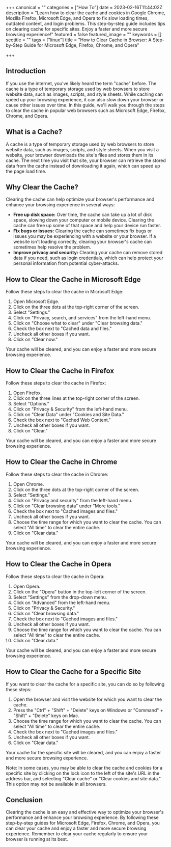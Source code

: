 +++
canonical = ""
categories = ["How To"]
date = 2023-02-16T11:44:02Z
description = "Learn how to clear the cache and cookies in Google Chrome, Mozilla Firefox, Microsoft Edge, and Opera to fix slow loading times, outdated content, and login problems. This step-by-step guide includes tips on clearing cache for specific sites. Enjoy a faster and more secure browsing experience!"
featured = false
featured_image = ""
keywords = []
seotitle = ""
tags = ["linux"]
title = "How to Clear Cache in Browser: A Step-by-Step Guide for Microsoft Edge, Firefox, Chrome, and Opera"

+++
## Introduction

If you use the internet, you've likely heard the term "cache" before. The cache is a type of temporary storage used by web browsers to store website data, such as images, scripts, and style sheets. While caching can speed up your browsing experience, it can also slow down your browser or cause other issues over time. In this guide, we'll walk you through the steps to clear the cache in popular web browsers such as Microsoft Edge, Firefox, Chrome, and Opera.

## What is a Cache?

A cache is a type of temporary storage used by web browsers to store website data, such as images, scripts, and style sheets. When you visit a website, your browser downloads the site's files and stores them in its cache. The next time you visit that site, your browser can retrieve the stored data from the cache instead of downloading it again, which can speed up the page load time.

## Why Clear the Cache?

Clearing the cache can help optimize your browser's performance and enhance your browsing experience in several ways:

* **Free up disk space:** Over time, the cache can take up a lot of disk space, slowing down your computer or mobile device. Clearing the cache can free up some of that space and help your device run faster.
* **Fix bugs or issues:** Clearing the cache can sometimes fix bugs or issues you may be experiencing with a website or your browser. If a website isn't loading correctly, clearing your browser's cache can sometimes help resolve the problem.
* **Improve privacy and security:** Clearing your cache can remove stored data if you need, such as login credentials, which can help protect your personal information from potential cyber-attacks.

## How to Clear the Cache in Microsoft Edge

Follow these steps to clear the cache in Microsoft Edge:

1. Open Microsoft Edge.
2. Click on the three dots at the top-right corner of the screen.
3. Select "Settings."
4. Click on "Privacy, search, and services" from the left-hand menu.
5. Click on "Choose what to clear" under "Clear browsing data."
6. Check the box next to "Cached data and files."
7. Uncheck all other boxes if you want.
8. Click on "Clear now."

Your cache will be cleared, and you can enjoy a faster and more secure browsing experience.

## How to Clear the Cache in Firefox

Follow these steps to clear the cache in Firefox:

1. Open Firefox.
2. Click on the three lines at the top-right corner of the screen.
3. Select "Options."
4. Click on "Privacy & Security" from the left-hand menu.
5. Click on "Clear Data" under "Cookies and Site Data."
6. Check the box next to "Cached Web Content."
7. Uncheck all other boxes if you want.
8. Click on "Clear."

Your cache will be cleared, and you can enjoy a faster and more secure browsing experience.

## How to Clear the Cache in Chrome

Follow these steps to clear the cache in Chrome:

1. Open Chrome.
2. Click on the three dots at the top-right corner of the screen.
3. Select "Settings."
4. Click on "Privacy and security" from the left-hand menu.
5. Click on "Clear browsing data" under "More tools."
6. Check the box next to "Cached images and files."
7. Uncheck all other boxes if you want.
8. Choose the time range for which you want to clear the cache. You can select "All time" to clear the entire cache.
9. Click on "Clear data."

Your cache will be cleared, and you can enjoy a faster and more secure browsing experience.

## How to Clear the Cache in Opera

Follow these steps to clear the cache in Opera:

 1. Open Opera.
 2. Click on the "Opera" button in the top-left corner of the screen.
 3. Select "Settings" from the drop-down menu.
 4. Click on "Advanced" from the left-hand menu.
 5. Click on "Privacy & Security."
 6. Click on "Clear browsing data."
 7. Check the box next to "Cached images and files."
 8. Uncheck all other boxes if you want.
 9. Choose the time range for which you want to clear the cache. You can select "All time" to clear the entire cache.
10. Click on "Clear data."

Your cache will be cleared, and you can enjoy a faster and more secure browsing experience.

## How to Clear the Cache for a Specific Site

If you want to clear the cache for a specific site, you can do so by following these steps:

1. Open the browser and visit the website for which you want to clear the cache.
2. Press the "Ctrl" + "Shift" + "Delete" keys on Windows or "Command" + "Shift" + "Delete" keys on Mac.
3. Choose the time range for which you want to clear the cache. You can select "All time" to clear the entire cache.
4. Check the box next to "Cached images and files."
5. Uncheck all other boxes if you want.
6. Click on "Clear data."

Your cache for the specific site will be cleared, and you can enjoy a faster and more secure browsing experience.

Note: In some cases, you may be able to clear the cache and cookies for a specific site by clicking on the lock icon to the left of the site's URL in the address bar, and selecting "Clear cache" or "Clear cookies and site data." This option may not be available in all browsers.

## Conclusion

Clearing the cache is an easy and effective way to optimize your browser's performance and enhance your browsing experience. By following these step-by-step guides for Microsoft Edge, Firefox, Chrome, and Opera, you can clear your cache and enjoy a faster and more secure browsing experience. Remember to clear your cache regularly to ensure your browser is running at its best.